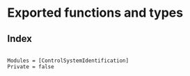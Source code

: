# Exported functions and types
## Index

```@index
```
```@autodocs
Modules = [ControlSystemIdentification]
Private = false
```
